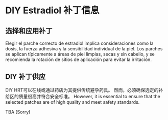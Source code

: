 # DIY Estradiol 补丁信息

## 选择和应用补丁

Elegir el parche correcto de estradiol implica consideraciones como la dosis, la fuerza adhesiva y la sensibilidad individual de la piel. Los parches se aplican típicamente a áreas de piel limpias, secas y sin cabello, y se recomienda la rotación de sitios de aplicación para evitar la irritación.

## DIY 补丁供应

DIY HRT可以在线或通过药店为其提供传统避孕药具。 然而，必须确保选定的补给区的质量很高并符合安全标准。 However, it is essential to ensure that the selected patches are of high quality and meet safety standards.

TBA (Sorry)
